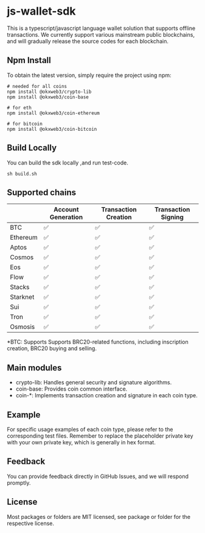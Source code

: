 # js-wallet-sdk

This is a typescript/javascript language wallet solution that supports offline transactions. We currently support various mainstream public
blockchains, and will gradually release the source codes for each blockchain.

## Npm Install
To obtain the latest version, simply require the project using npm:

```shell
# needed for all coins
npm install @okxweb3/crypto-lib
npm install @okxweb3/coin-base

# for eth
npm install @okxweb3/coin-ethereum

# for bitcoin
npm install @okxweb3/coin-bitcoin
```

## Build Locally
You can build the sdk locally ,and run test-code.
```shell
sh build.sh
```

## Supported chains

|          | Account Generation | Transaction Creation | Transaction Signing |
|----------|-------------------|----------------------|---------------------|
| BTC      | ✅                 | ✅                    | ✅                   | 
| Ethereum | ✅                 | ✅                    | ✅                   |
| Aptos    | ✅                 | ✅                    | ✅                   |
| Cosmos   | ✅                 | ✅                    | ✅                   |
| Eos      | ✅                 | ✅                    | ✅                   |
| Flow     | ✅                 | ✅                    | ✅                   |
| Stacks   | ✅                 | ✅                    | ✅                   |
| Starknet | ✅                 | ✅                    | ✅                   |
| Sui      | ✅                 | ✅                    | ✅                   |
| Tron     | ✅                 | ✅                    | ✅                   |
| Osmosis  | ✅                 | ✅                    | ✅                   |


*BTC: Supports Supports BRC20-related functions, including inscription creation, BRC20 buying and selling.

## Main modules

- crypto-lib: Handles general security and signature algorithms.
- coin-base: Provides  coin common interface.
- coin-*: Implements transaction creation and signature in each coin type.


## Example

For specific usage examples of each coin type, please refer to the corresponding test files. Remember to replace the
placeholder private key with your own private key, which is generally in hex format.

## Feedback

You can provide feedback directly in GitHub Issues, and we will respond promptly.

## License
Most packages or folders are MIT licensed, see package or folder for the respective license.
